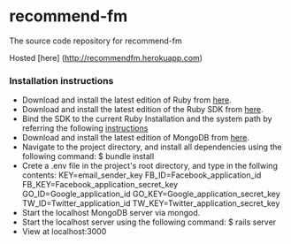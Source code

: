 # recommend-fm

The source code repository for recommend-fm

Hosted [here] (http://recommendfm.herokuapp.com)

### Installation instructions

* Download and install the latest edition of Ruby from [here](http://rubyinstaller.org/downloads/).
* Download and install the latest edition of the Ruby SDK from [here](http://rubyinstaller.org/downloads/).
* Bind the SDK to the current Ruby Installation and the system path by referring the following [instructions](https://github.com/oneclick/rubyinstaller/wiki/Development-Kit)
* Download and install the latest edition of MongoDB from [here](https://www.mongodb.org/downloads#production).
* Navigate to the project directory, and install all dependencies using the following command:
    $ bundle install
* Crete a .env file in the project's root directory, and type in the follwing contents:
    KEY=email_sender_key
    FB_ID=Facebook_application_id
    FB_KEY=Facebook_application_secret_key
    GO_ID=Google_application_id
    GO_KEY=Google_application_secret_key
    TW_ID=Twitter_application_id
    TW_KEY=Twitter_application_secret_key
* Start the localhost MongoDB server via mongod.    
* Start the localhost server using the following command:
    $ rails server
* View at localhost:3000